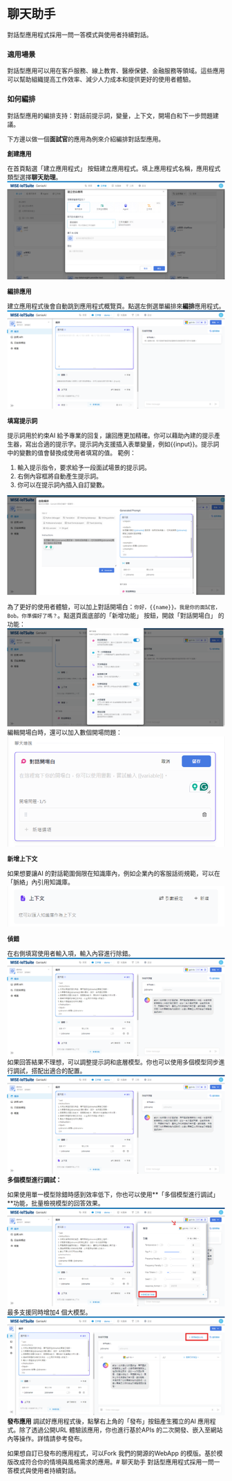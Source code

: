 # 聊天助手
對話型應用程式採用一問一答模式與使用者持續對話。

### 適用場景
對話型應用可以用在客戶服務、線上教育、醫療保健、金融服務等領域。這些應用可以幫助組織提高工作效率、減少人力成本和提供更好的使用者體驗。

### 如何編排
對話型應用的編排支持：對話前提示詞，變量，上下文，開場白和下一步問題建議。

下方邊以做一個**面試官**的應用為例來介紹編排對話型應用。

**創建應用**

在首頁點選「建立應用程式」 按鈕建立應用程式。填上應用程式名稱，應用程式類型選擇**聊天助理**。
![創建空白應用](/建構/images/創建空白應用.png)

**編排應用**

建立應用程式後會自動跳到應用程式概覽頁。點選左側選單編排來**編排**應用程式。
![編排應用](/建構/images/編排應用.png)

**填寫提示詞**

提示詞用於約束AI 給予專業的回复，讓回應更加精確。你可以藉助內建的提示產生器，寫出合適的提示字。提示詞內支援插入表單變量，例如{{input}}。提示詞中的變數的值會替換成使用者填寫的值。
範例：
1. 輸入提示指令，要求給予一段面試場景的提示詞。
2. 右側內容框將自動產生提示詞。
3. 你可以在提示詞內插入自訂變數。

![提示生成器](/建構/images/提示生成器.png)

為了更好的使用者體驗，可以加上對話開場白：```你好，{{name}}。我是你的面試官，Bob。你準備好了嗎？```。點選頁面底部的「新增功能」 按鈕，開啟「對話開場白」 的功能：
![開啟對話開場白功能](/建構/images/開啟對話開場白功能.png)
編輯開場白時，還可以加入數個開場問題：
![開場問題](/建構/images/開場問題.png)

**新增上下文**

如果想要讓AI 的對話範圍侷限在知識庫內，例如企業內的客服話術規範，可以在「脈絡」內引用知識庫。
![新增上下文](/建構/images/新增上下文.png)

**偵錯**

在右側填寫使用者輸入項，輸入內容進行除錯。
![內容除錯](/建構/images/內容除錯.png)
如果回答結果不理想，可以調整提示詞和底層模型。你也可以使用多個模型同步進行調試，搭配出適合的配置。![alt text](/建構/images/內容除錯.png)
**多個模型進行調試：**

如果使用單一模型除錯時感到效率低下，你也可以使用**「多個模型進行調試」**功能，批量檢視模型的回答效果。
![多個模型](/建構/images/多個模型.png)
最多支援同時增加4 個大模型。
![增加4個大模型](/建構/images/增加4個大模型.png)
**發布應用**
調試好應用程式後，點擊右上角的「發布」按鈕產生獨立的AI 應用程式。除了透過公開URL 體驗該應用，你也進行基於APIs 的二次開發、嵌入至網站內等操作。詳情請參考發布。

如果想自訂已發布的應用程式，可以Fork 我們的開源的WebApp 的模版。基於模版改成符合你的情境與風格需求的應用。# 聊天助手
對話型應用程式採用一問一答模式與使用者持續對話。
